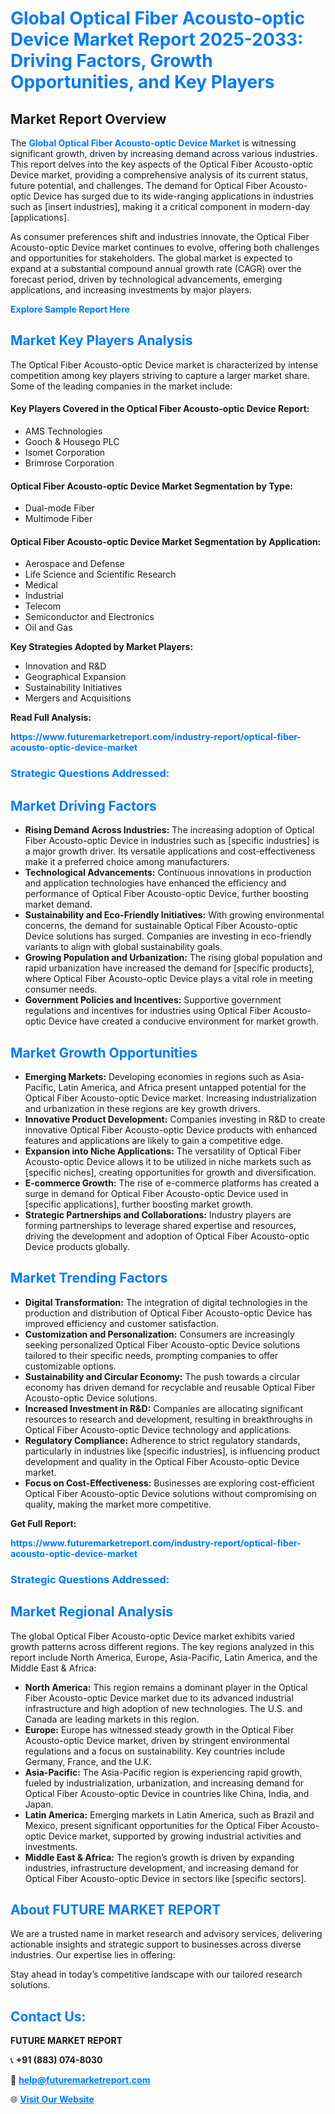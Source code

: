 <h1 style="color: #007BFF;">Global Optical Fiber Acousto-optic Device Market Report 2025-2033: Driving Factors, Growth Opportunities, and Key Players</h1>

<section id="overview">
<h2>Market Report Overview</h2>
<p>The <a href="https://www.futuremarketreport.com/industry-report/optical-fiber-acousto-optic-device-market" style="color: #007BFF; text-decoration: none;"><strong>Global Optical Fiber Acousto-optic Device Market</strong></a> is witnessing significant growth, driven by increasing demand across various industries. This report delves into the key aspects of the Optical Fiber Acousto-optic Device market, providing a comprehensive analysis of its current status, future potential, and challenges. The demand for Optical Fiber Acousto-optic Device has surged due to its wide-ranging applications in industries such as [insert industries], making it a critical component in modern-day [applications].</p>
<p>As consumer preferences shift and industries innovate, the Optical Fiber Acousto-optic Device market continues to evolve, offering both challenges and opportunities for stakeholders. The global market is expected to expand at a substantial compound annual growth rate (CAGR) over the forecast period, driven by technological advancements, emerging applications, and increasing investments by major players.</p>
</section>

<section id="overview">
<p><a href="https://www.futuremarketreport.com/request-sample/reportId=84179" style="color: #007BFF; text-decoration: none;"><strong>Explore Sample Report Here</strong></a></p>
</section>

<section id="key-players">
<h2 style="color: #007BFF;">Market Key Players Analysis</h2>
<p>The Optical Fiber Acousto-optic Device market is characterized by intense competition among key players striving to capture a larger market share. Some of the leading companies in the market include:</p>
<h4>Key Players Covered in the Optical Fiber Acousto-optic Device Report:</h4>
<ul><li>AMS Technologies</li><li>Gooch &amp; Housego PLC</li><li>Isomet Corporation</li><li>Brimrose Corporation</li></ul>
<h4>Optical Fiber Acousto-optic Device Market Segmentation by Type:</h4>
<ul><li>Dual-mode Fiber</li><li>Multimode Fiber</li></ul>

<h4>Optical Fiber Acousto-optic Device Market Segmentation by Application:</h4>
<ul><li>Aerospace and Defense</li><li>Life Science and Scientific Research</li><li>Medical</li><li>Industrial</li><li>Telecom</li><li>Semiconductor and Electronics</li><li>Oil and Gas</li></ul>
<p><strong>Key Strategies Adopted by Market Players:</strong></p>
<ul>
<li>Innovation and R&D</li>
<li>Geographical Expansion</li>
<li>Sustainability Initiatives</li>
<li>Mergers and Acquisitions</li>
</ul>
</section>

<section>
<p><strong>Read Full Analysis: </strong></p><a href="https://www.futuremarketreport.com/industry-report/optical-fiber-acousto-optic-device-market" style="color: #007BFF; text-decoration: none;"><strong>https://www.futuremarketreport.com/industry-report/optical-fiber-acousto-optic-device-market</strong></a>
<h3 style="color: #007BFF;">Strategic Questions Addressed:</h3>
</section>

<section id="driving-factors">
<h2 style="color: #007BFF;">Market Driving Factors</h2>
<ul>
<li><strong>Rising Demand Across Industries:</strong> The increasing adoption of Optical Fiber Acousto-optic Device in industries such as [specific industries] is a major growth driver. Its versatile applications and cost-effectiveness make it a preferred choice among manufacturers.</li>
<li><strong>Technological Advancements:</strong> Continuous innovations in production and application technologies have enhanced the efficiency and performance of Optical Fiber Acousto-optic Device, further boosting market demand.</li>
<li><strong>Sustainability and Eco-Friendly Initiatives:</strong> With growing environmental concerns, the demand for sustainable Optical Fiber Acousto-optic Device solutions has surged. Companies are investing in eco-friendly variants to align with global sustainability goals.</li>
<li><strong>Growing Population and Urbanization:</strong> The rising global population and rapid urbanization have increased the demand for [specific products], where Optical Fiber Acousto-optic Device plays a vital role in meeting consumer needs.</li>
<li><strong>Government Policies and Incentives:</strong> Supportive government regulations and incentives for industries using Optical Fiber Acousto-optic Device have created a conducive environment for market growth.</li>
</ul>
</section>

<section id="growth-opportunities">
<h2 style="color: #007BFF;">Market Growth Opportunities</h2>
<ul>
<li><strong>Emerging Markets:</strong> Developing economies in regions such as Asia-Pacific, Latin America, and Africa present untapped potential for the Optical Fiber Acousto-optic Device market. Increasing industrialization and urbanization in these regions are key growth drivers.</li>
<li><strong>Innovative Product Development:</strong> Companies investing in R&D to create innovative Optical Fiber Acousto-optic Device products with enhanced features and applications are likely to gain a competitive edge.</li>
<li><strong>Expansion into Niche Applications:</strong> The versatility of Optical Fiber Acousto-optic Device allows it to be utilized in niche markets such as [specific niches], creating opportunities for growth and diversification.</li>
<li><strong>E-commerce Growth:</strong> The rise of e-commerce platforms has created a surge in demand for Optical Fiber Acousto-optic Device used in [specific applications], further boosting market growth.</li>
<li><strong>Strategic Partnerships and Collaborations:</strong> Industry players are forming partnerships to leverage shared expertise and resources, driving the development and adoption of Optical Fiber Acousto-optic Device products globally.</li>
</ul>
</section>

<section id="trending-factors">
<h2 style="color: #007BFF;">Market Trending Factors</h2>
<ul>
<li><strong>Digital Transformation:</strong> The integration of digital technologies in the production and distribution of Optical Fiber Acousto-optic Device has improved efficiency and customer satisfaction.</li>
<li><strong>Customization and Personalization:</strong> Consumers are increasingly seeking personalized Optical Fiber Acousto-optic Device solutions tailored to their specific needs, prompting companies to offer customizable options.</li>
<li><strong>Sustainability and Circular Economy:</strong> The push towards a circular economy has driven demand for recyclable and reusable Optical Fiber Acousto-optic Device solutions.</li>
<li><strong>Increased Investment in R&D:</strong> Companies are allocating significant resources to research and development, resulting in breakthroughs in Optical Fiber Acousto-optic Device technology and applications.</li>
<li><strong>Regulatory Compliance:</strong> Adherence to strict regulatory standards, particularly in industries like [specific industries], is influencing product development and quality in the Optical Fiber Acousto-optic Device market.</li>
<li><strong>Focus on Cost-Effectiveness:</strong> Businesses are exploring cost-efficient Optical Fiber Acousto-optic Device solutions without compromising on quality, making the market more competitive.</li>
</ul>
</section>

<section>
<p><strong>Get Full Report: </strong></p><a href="https://www.futuremarketreport.com/industry-report/optical-fiber-acousto-optic-device-market" style="color: #007BFF; text-decoration: none;"><strong>https://www.futuremarketreport.com/industry-report/optical-fiber-acousto-optic-device-market</strong></a>
<h3 style="color: #007BFF;">Strategic Questions Addressed:</h3>
</section>


<section id="regional-analysis">
<h2 style="color: #007BFF;">Market Regional Analysis</h2>
<p>The global Optical Fiber Acousto-optic Device market exhibits varied growth patterns across different regions. The key regions analyzed in this report include North America, Europe, Asia-Pacific, Latin America, and the Middle East & Africa:</p>
<ul>
<li><strong>North America:</strong> This region remains a dominant player in the Optical Fiber Acousto-optic Device market due to its advanced industrial infrastructure and high adoption of new technologies. The U.S. and Canada are leading markets in this region.</li>
<li><strong>Europe:</strong> Europe has witnessed steady growth in the Optical Fiber Acousto-optic Device market, driven by stringent environmental regulations and a focus on sustainability. Key countries include Germany, France, and the U.K.</li>
<li><strong>Asia-Pacific:</strong> The Asia-Pacific region is experiencing rapid growth, fueled by industrialization, urbanization, and increasing demand for Optical Fiber Acousto-optic Device in countries like China, India, and Japan.</li>
<li><strong>Latin America:</strong> Emerging markets in Latin America, such as Brazil and Mexico, present significant opportunities for the Optical Fiber Acousto-optic Device market, supported by growing industrial activities and investments.</li>
<li><strong>Middle East & Africa:</strong> The region’s growth is driven by expanding industries, infrastructure development, and increasing demand for Optical Fiber Acousto-optic Device in sectors like [specific sectors].</li>
</ul>
</section>

<footer>
<h2 style="color: #007BFF;">About FUTURE MARKET REPORT</h2>
<p>We are a trusted name in market research and advisory services, delivering actionable insights and strategic support to businesses across diverse industries. Our expertise lies in offering:</p>

<p>Stay ahead in today’s competitive landscape with our tailored research solutions.</p>

<h2 style="color: #007BFF;">Contact Us:</h2>
<p><strong>FUTURE MARKET REPORT</strong></p>
<p>📞 <strong>+91 (883) 074-8030</strong></p>
<p>📧 <strong><a href="mailto:help@futuremarketreport.com" style="color: #007BFF;">help@futuremarketreport.com</a></strong></p>
<p>🌐 <strong><a href="https://www.futuremarketreport.com/" style="color: #007BFF;">Visit Our Website</a></strong></p>
</footer>